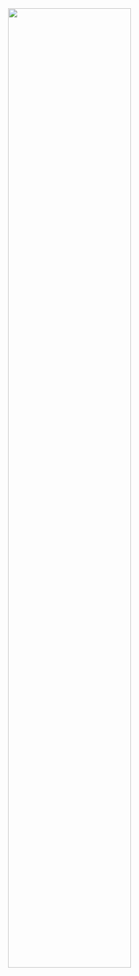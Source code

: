 <!--
**macielalves/macielalves** is a ✨ _special_ ✨ repository because its `README.md` (this file) appears on your GitHub profile.

Here are some ideas to get you started:

- 🔭 I’m currently working on ...
- 👯 I’m looking to collaborate on ...
- 🤔 I’m looking for help with ...
- 💬 Ask me about ...
- 📫 How to reach me: ...
- 😄 Pronouns: ...
- ⚡ Fun fact: ...
-->
<div align="center">
  <section>
<!--     <h1>Hi, Coder?</h1> -->
  </section>
  <img src="https://github-readme-stats.vercel.app/api?username=macielalves&show_icons=true&theme=transparent" width="70%"/>
</div>
